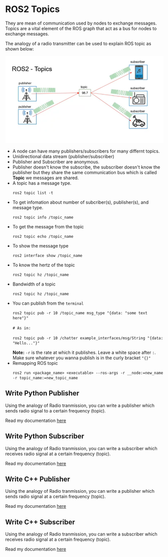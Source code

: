 # ROS2 Topics

They are mean of communication used by nodes to exchange messages. Topics are a vital element of the ROS graph that act as a bus for nodes to exchange messages.

The analogy of a radio transmitter can be used to explain ROS topic as shown below:

![radio transmitter](ros%20topic.png)

* A node can have many publishers/subscribers for many differnt topics.
* Unidirectional data stream (publisher/subscriber)
* Publisher and Subscriber are anonymous. 
* Publisher doesn't know the subscribe, the subscriber doesn't know the publisher but they share the same communication bus which is called **Topic** we messages are shared.
* A topic has a message type.
  ```
  ros2 topic list -t
  ```
* To get infomation about number of subcriber(s), publisher(s), and message type.
  ```
  ros2 topic info /topic_name
  ```
* To get the message from the topic
  ```
  ros2 topic echo /topic_name
  ```
* To show the message type
  ```
  ros2 interface show /topic_name
  ```
* To know the hertz of the topic
  ```
  ros2 topic hz /topic_name
  ```
* Bandwidth of a topic
  ```
  ros2 topic hz /topic_name
  ```
* You can publish from the `terminal`
  ```shell
  ros2 topic pub -r 10 /topic_name msg_type "{data: "some text here"}"

  # As in:

  ros2 topic pub -r 10 /chatter example_interfaces/msg/String "{data: "Hello..."}"
  ```
  **Note:** `-r` is the rate at which it publishes. Leave a white space after `:`. Make sure whatever you wanna publish is in the curly bracket `"{}"`
* Remapping ROS topic
  ```
  ros2 run <package_name> <executable> --ros-args -r __node:=new_name -r topic_name:=new_topic_name
  ```

## Write Python Publisher
Using the analogy of Radio tranmission, you can write a publisher which sends radio signal to a certain frequency (topic).

Read my documentation <a href="./ros2_ws/src/pkg_py/README.md#publisher">here</a>

## Write Python Subscriber

Using the analogy of Radio tranmission, you can write a subscriber which receives radio signal at a certain frequency (topic).

Read my documentation <a href="./ros2_ws/src/pkg_py/README.md#subscriber">here</a>

## Write C++ Publisher

Using the analogy of Radio tranmission, you can write a publisher which sends radio signal at a certain frequency (topic).

Read my documentation <a href="./ros2_ws/src/pkg_cpp/README.md#publisher">here</a>

## Write C++ Subscriber

Using the analogy of Radio tranmission, you can write a subscriber which receives radio signal at a certain frequency (topic).

Read my documentation <a href="./ros2_ws/src/pkg_cpp/README.md#subscriber">here</a>